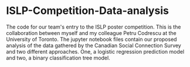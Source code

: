 # ISLP-Competition-Data-analysis
The code for our team's entry to the ISLP poster competition.
This is the collaboration between myself and my colleague Petru Codrescu at the University of Toronto. The jupyter notebook files contain our proposed analysis of the data gathered by the Canadian Social Connection Survey and two different approaches. One, a logistic regression prediction model and two, a binary classification tree model.
